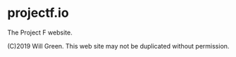 # projectf.io
The Project F website.

(C)2019 Will Green. This web site may not be duplicated without permission.
